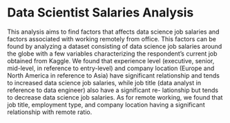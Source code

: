 # Data Scientist Salaries Analysis


This analysis aims to find factors that affects data science job salaries and factors associated with working remotely from office. This factors can be found by analyzing a dataset consisting of data science job salaries around the globe with a few variables characterizing the respondent’s current job obtained from Kaggle. We found that experience level (executive, senior, mid-level, in reference to entry-level) and company location (Europe and North America in reference to Asia) have significant relationship and tends to increased data science job salaries, while job title (data analyst in reference to data engineer) also have a significant re- lationship but tends to decrease data science job salaries. As for remote working, we found that job title, employment type, and company location having a significant relationship with remote ratio.
